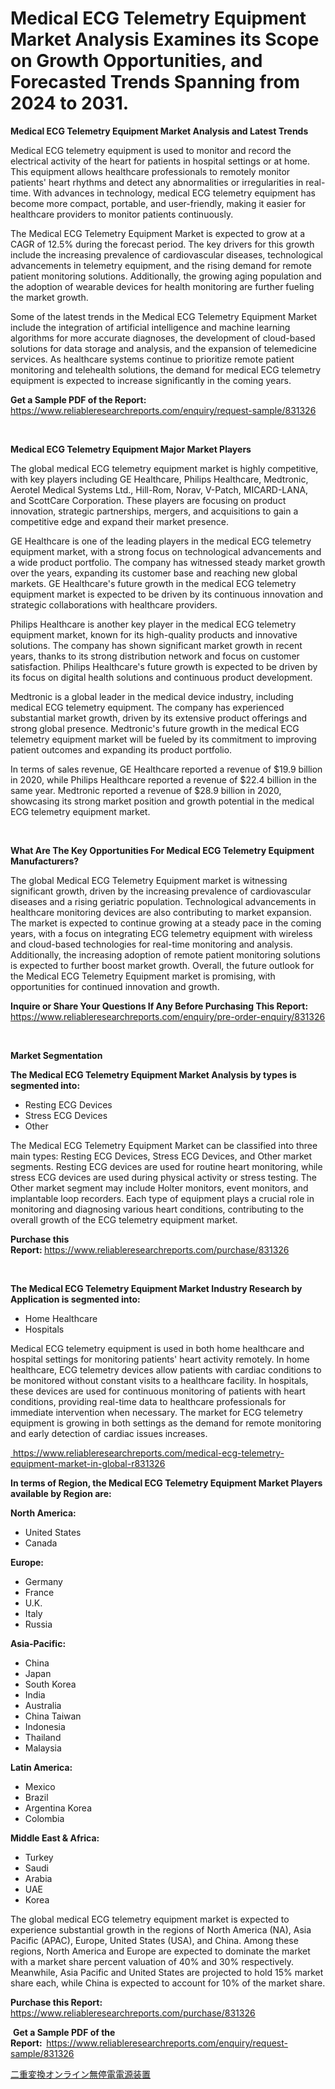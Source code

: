 <p><h1>Medical ECG Telemetry Equipment Market Analysis Examines its Scope on Growth Opportunities, and Forecasted Trends Spanning from 2024 to 2031.</h1></p><p><strong>Medical ECG Telemetry Equipment Market Analysis and Latest Trends</strong></p>
<p><p>Medical ECG telemetry equipment is used to monitor and record the electrical activity of the heart for patients in hospital settings or at home. This equipment allows healthcare professionals to remotely monitor patients' heart rhythms and detect any abnormalities or irregularities in real-time. With advances in technology, medical ECG telemetry equipment has become more compact, portable, and user-friendly, making it easier for healthcare providers to monitor patients continuously.</p><p>The Medical ECG Telemetry Equipment Market is expected to grow at a CAGR of 12.5% during the forecast period. The key drivers for this growth include the increasing prevalence of cardiovascular diseases, technological advancements in telemetry equipment, and the rising demand for remote patient monitoring solutions. Additionally, the growing aging population and the adoption of wearable devices for health monitoring are further fueling the market growth.</p><p>Some of the latest trends in the Medical ECG Telemetry Equipment Market include the integration of artificial intelligence and machine learning algorithms for more accurate diagnoses, the development of cloud-based solutions for data storage and analysis, and the expansion of telemedicine services. As healthcare systems continue to prioritize remote patient monitoring and telehealth solutions, the demand for medical ECG telemetry equipment is expected to increase significantly in the coming years.</p></p>
<p><strong>Get a Sample PDF of the Report:&nbsp;</strong> <a href="https://www.reliableresearchreports.com/enquiry/request-sample/831326">https://www.reliableresearchreports.com/enquiry/request-sample/831326</a></p>
<p>&nbsp;</p>
<p><strong>Medical ECG Telemetry Equipment Major Market Players</strong></p>
<p><p>The global medical ECG telemetry equipment market is highly competitive, with key players including GE Healthcare, Philips Healthcare, Medtronic, Aerotel Medical Systems Ltd., Hill-Rom, Norav, V-Patch, MICARD-LANA, and ScottCare Corporation. These players are focusing on product innovation, strategic partnerships, mergers, and acquisitions to gain a competitive edge and expand their market presence.</p><p>GE Healthcare is one of the leading players in the medical ECG telemetry equipment market, with a strong focus on technological advancements and a wide product portfolio. The company has witnessed steady market growth over the years, expanding its customer base and reaching new global markets. GE Healthcare's future growth in the medical ECG telemetry equipment market is expected to be driven by its continuous innovation and strategic collaborations with healthcare providers.</p><p>Philips Healthcare is another key player in the medical ECG telemetry equipment market, known for its high-quality products and innovative solutions. The company has shown significant market growth in recent years, thanks to its strong distribution network and focus on customer satisfaction. Philips Healthcare's future growth is expected to be driven by its focus on digital health solutions and continuous product development.</p><p>Medtronic is a global leader in the medical device industry, including medical ECG telemetry equipment. The company has experienced substantial market growth, driven by its extensive product offerings and strong global presence. Medtronic's future growth in the medical ECG telemetry equipment market will be fueled by its commitment to improving patient outcomes and expanding its product portfolio.</p><p>In terms of sales revenue, GE Healthcare reported a revenue of $19.9 billion in 2020, while Philips Healthcare reported a revenue of $22.4 billion in the same year. Medtronic reported a revenue of $28.9 billion in 2020, showcasing its strong market position and growth potential in the medical ECG telemetry equipment market.</p></p>
<p>&nbsp;</p>
<p><strong>What Are The Key Opportunities For Medical ECG Telemetry Equipment Manufacturers?</strong></p>
<p><p>The global Medical ECG Telemetry Equipment market is witnessing significant growth, driven by the increasing prevalence of cardiovascular diseases and a rising geriatric population. Technological advancements in healthcare monitoring devices are also contributing to market expansion. The market is expected to continue growing at a steady pace in the coming years, with a focus on integrating ECG telemetry equipment with wireless and cloud-based technologies for real-time monitoring and analysis. Additionally, the increasing adoption of remote patient monitoring solutions is expected to further boost market growth. Overall, the future outlook for the Medical ECG Telemetry Equipment market is promising, with opportunities for continued innovation and growth.</p></p>
<p><strong>Inquire or Share Your Questions If Any Before Purchasing This Report:</strong> <a href="https://www.reliableresearchreports.com/enquiry/pre-order-enquiry/831326">https://www.reliableresearchreports.com/enquiry/pre-order-enquiry/831326</a></p>
<p>&nbsp;</p>
<p><strong>Market Segmentation</strong></p>
<p><strong>The Medical ECG Telemetry Equipment Market Analysis by types is segmented into:</strong></p>
<p><ul><li>Resting ECG Devices</li><li>Stress ECG Devices</li><li>Other</li></ul></p>
<p><p>The Medical ECG Telemetry Equipment Market can be classified into three main types: Resting ECG Devices, Stress ECG Devices, and Other market segments. Resting ECG devices are used for routine heart monitoring, while stress ECG devices are used during physical activity or stress testing. The Other market segment may include Holter monitors, event monitors, and implantable loop recorders. Each type of equipment plays a crucial role in monitoring and diagnosing various heart conditions, contributing to the overall growth of the ECG telemetry equipment market.</p></p>
<p><strong>Purchase this Report:&nbsp;</strong><a href="https://www.reliableresearchreports.com/purchase/831326">https://www.reliableresearchreports.com/purchase/831326</a></p>
<p>&nbsp;</p>
<p><strong>The Medical ECG Telemetry Equipment Market Industry Research by Application is segmented into:</strong></p>
<p><ul><li>Home Healthcare</li><li>Hospitals</li></ul></p>
<p><p>Medical ECG telemetry equipment is used in both home healthcare and hospital settings for monitoring patients' heart activity remotely. In home healthcare, ECG telemetry devices allow patients with cardiac conditions to be monitored without constant visits to a healthcare facility. In hospitals, these devices are used for continuous monitoring of patients with heart conditions, providing real-time data to healthcare professionals for immediate intervention when necessary. The market for ECG telemetry equipment is growing in both settings as the demand for remote monitoring and early detection of cardiac issues increases.</p></p>
<p><a href="https://www.reliableresearchreports.com/medical-ecg-telemetry-equipment-market-in-global-r831326">&nbsp;https://www.reliableresearchreports.com/medical-ecg-telemetry-equipment-market-in-global-r831326</a></p>
<p><strong>In terms of Region, the Medical ECG Telemetry Equipment Market Players available by Region are:</strong></p>
<p>
    <p> <strong> North America: </strong>
        <ul>
            <li>United States</li>
            <li>Canada</li>
        </ul>
        </p> 
    <p> <strong> Europe: </strong>
        <ul>
            <li>Germany</li>
            <li>France</li>
            <li>U.K.</li>
            <li>Italy</li>
            <li>Russia</li>
        </ul>
        </p> 
    <p> <strong> Asia-Pacific: </strong>
        <ul>
            <li>China</li>
            <li>Japan</li>
            <li>South Korea</li>
            <li>India</li>
            <li>Australia</li>
            <li>China Taiwan</li>
            <li>Indonesia</li>
            <li>Thailand</li>
            <li>Malaysia</li>
        </ul>
        </p> 
    <p> <strong> Latin America: </strong>
        <ul>
            <li>Mexico</li>
            <li>Brazil</li>
            <li>Argentina Korea</li>
            <li>Colombia</li>
        </ul>
        </p> 
    <p> <strong> Middle East & Africa: </strong>
        <ul>
            <li>Turkey</li>
            <li>Saudi</li>
            <li>Arabia</li>
            <li>UAE</li>
            <li>Korea</li>
        </ul>
    </p>
    </p>
<p><p>The global medical ECG telemetry equipment market is expected to experience substantial growth in the regions of North America (NA), Asia Pacific (APAC), Europe, United States (USA), and China. Among these regions, North America and Europe are expected to dominate the market with a market share percent valuation of 40% and 30% respectively. Meanwhile, Asia Pacific and United States are projected to hold 15% market share each, while China is expected to account for 10% of the market share.</p></p>
<p><strong>Purchase this Report: </strong><a href="https://www.reliableresearchreports.com/purchase/831326">https://www.reliableresearchreports.com/purchase/831326</a></p>
<p>&nbsp;<strong>Get a Sample PDF of the Report:&nbsp;&nbsp;</strong><a href="https://www.reliableresearchreports.com/enquiry/request-sample/831326">https://www.reliableresearchreports.com/enquiry/request-sample/831326</a></p>
<p><strong></strong></p>
<p><p><a href="https://github.com/CloydAbbott2023/Market-Research-Report-List-2/blob/main/5243636104585.md">二重変換オンライン無停電電源装置</a></p></p>